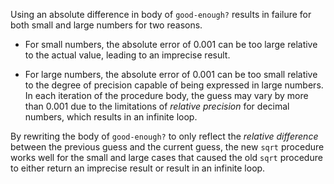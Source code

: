 Using an absolute difference in body of `good-enough?` results in failure for
both small and large numbers for two reasons.

- For small numbers, the absolute error of 0.001 can be too large relative to
the actual value, leading to an imprecise result.

- For large numbers, the absolute error of 0.001 can be too small relative to
the degree of precision capable of being expressed in large numbers. In each
iteration of the procedure body, the guess may vary by more than 0.001 due to
the limitations of *relative precision* for decimal numbers, which results in an
infinite loop.

By rewriting the body of `good-enough?` to only reflect the *relative
difference* between the previous guess and the current guess, the new `sqrt`
procedure works well for the small and large cases that caused the old `sqrt`
procedure to either return an imprecise result or result in an infinite loop.

